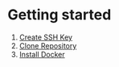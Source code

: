
# Getting started

1. [Create SSH Key](docs/CREATE_SSH_KEY.md)
2. [Clone Repository](docs/CLONE_REPOSITORY.md)
3. [Install Docker](docs/INSTALL_DOCKER.md)

